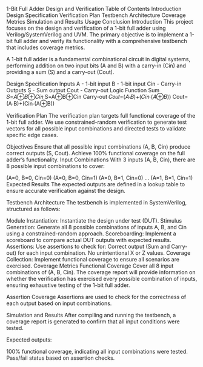 1-Bit Full Adder Design and Verification
Table of Contents
Introduction
Design Specification
Verification Plan
Testbench Architecture
Coverage Metrics
Simulation and Results
Usage
Conclusion
Introduction
This project focuses on the design and verification of a 1-bit full adder using Verilog/SystemVerilog and UVM. The primary objective is to implement a 1-bit full adder and verify its functionality with a comprehensive testbench that includes coverage metrics.

A 1-bit full adder is a fundamental combinational circuit in digital systems, performing addition on two input bits (A and B) with a carry-in (Cin) and providing a sum (S) and a carry-out (Cout).

Design Specification
Inputs
A - 1-bit input
B - 1-bit input
Cin - Carry-in
Outputs
S - Sum output
Cout - Carry-out
Logic Function
Sum 𝑆=𝐴⊕𝐵⊕𝐶𝑖𝑛
S=A⊕B⊕Cin
Carry-out 𝐶𝑜𝑢𝑡=(𝐴⋅𝐵)+(𝐶𝑖𝑛⋅(𝐴⊕𝐵))
Cout=(A⋅B)+(Cin⋅(A⊕B))

Verification Plan
The verification plan targets full functional coverage of the 1-bit full adder. We use constrained-random verification to generate test vectors for all possible input combinations and directed tests to validate specific edge cases.

Objectives
Ensure that all possible input combinations (A, B, Cin) produce correct outputs (S, Cout).
Achieve 100% functional coverage on the full adder’s functionality.
Input Combinations
With 3 inputs (A, B, Cin), there are 8 possible input combinations to cover:

(A=0, B=0, Cin=0)
(A=0, B=0, Cin=1)
(A=0, B=1, Cin=0)
...
(A=1, B=1, Cin=1)
Expected Results
The expected outputs are defined in a lookup table to ensure accurate verification against the design.

Testbench Architecture
The testbench is implemented in SystemVerilog, structured as follows:

Module Instantiation: Instantiate the design under test (DUT).
Stimulus Generation: Generate all 8 possible combinations of inputs A, B, and Cin using a constrained-random approach.
Scoreboarding: Implement a scoreboard to compare actual DUT outputs with expected results.
Assertions: Use assertions to check for:
Correct output (Sum and Carry-out) for each input combination.
No unintentional X or Z values.
Coverage Collection: Implement functional coverage to ensure all scenarios are exercised.
Coverage Metrics
Functional Coverage
Cover all 8 input combinations of (A, B, Cin).
The coverage report will provide information on whether the verification has exercised every possible combination of inputs, ensuring exhaustive testing of the 1-bit full adder.

Assertion Coverage
Assertions are used to check for the correctness of each output based on input combinations.

Simulation and Results
After compiling and running the testbench, a coverage report is generated to confirm that all input conditions were tested.

Expected outputs:

100% functional coverage, indicating all input combinations were tested.
Pass/fail status based on assertion checks.
